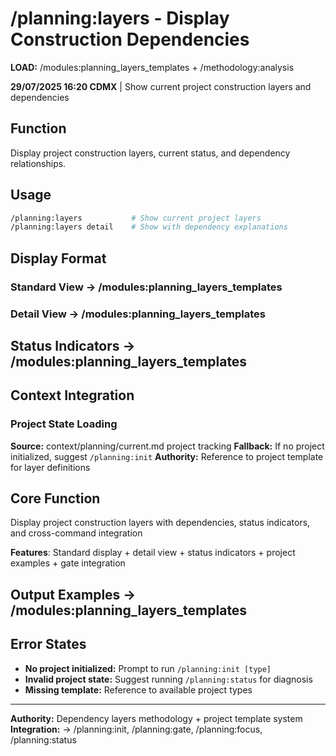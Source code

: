 # /planning:layers - Display Construction Dependencies

**LOAD:** /modules:planning_layers_templates + /methodology:analysis

**29/07/2025 16:20 CDMX** | Show current project construction layers and dependencies

## Function
Display project construction layers, current status, and dependency relationships.

## Usage
```bash
/planning:layers           # Show current project layers
/planning:layers detail    # Show with dependency explanations
```

## Display Format

### Standard View → /modules:planning_layers_templates

### Detail View → /modules:planning_layers_templates

## Status Indicators → /modules:planning_layers_templates

## Context Integration

### Project State Loading
**Source:** context/planning/current.md project tracking
**Fallback:** If no project initialized, suggest `/planning:init`
**Authority:** Reference to project template for layer definitions

## Core Function
Display project construction layers with dependencies, status indicators, and cross-command integration

**Features**: Standard display + detail view + status indicators + project examples + gate integration

## Output Examples → /modules:planning_layers_templates

## Error States
- **No project initialized:** Prompt to run `/planning:init [type]`
- **Invalid project state:** Suggest running `/planning:status` for diagnosis
- **Missing template:** Reference to available project types

---
**Authority:** Dependency layers methodology + project template system
**Integration:** → /planning:init, /planning:gate, /planning:focus, /planning:status